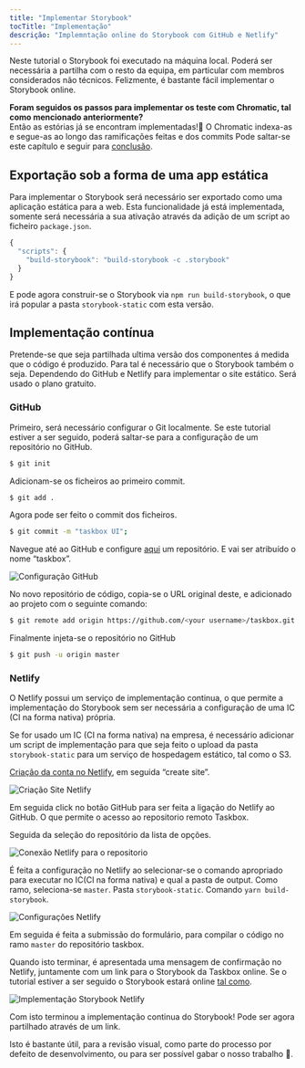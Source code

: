 ```yaml
---
title: "Implementar Storybook"
tocTitle: "Implementação"
descrição: "Implemntação online do Storybook com GitHub e Netlify"
---
```


Neste tutorial o Storybook foi executado na máquina local. Poderá ser necessária a partilha com o resto da equipa, em particular com membros considerados não técnicos. Felizmente, é bastante fácil implementar o Storybook online.

<div class="aside">
    <strong>Foram seguidos os passos para implementar os teste com Chromatic, tal como mencionado anteriormente?</strong>
    <br/>
    Então as estórias já se encontram implementadas!🎉 O Chromatic indexa-as e segue-as ao longo das ramificações feitas e dos commits
    Pode saltar-se este capítulo e seguir para <a href="/angular/pt/conclusion">conclusão</a>.
</div>

## Exportação sob a forma de uma app estática

Para implementar o Storybook será necessário ser exportado como uma aplicação estática para a web. Esta funcionalidade já está implementada, somente será necessária a sua ativação através da adição de um script ao ficheiro `package.json`.

```javascript
{
  "scripts": {
    "build-storybook": "build-storybook -c .storybook"
  }
}
```

E pode agora construir-se o Storybook via `npm run build-storybook`, o que irá popular a pasta `storybook-static` com esta versão.

## Implementação contínua

Pretende-se que seja partilhada ultima versão dos componentes á medida que o código é produzido. Para tal é necessário que o Storybook também o seja. Dependendo do GitHub e Netlify para implementar o site estático. Será usado o plano gratuito. 

### GitHub 

Primeiro, será necessário configurar o Git localmente. Se este tutorial estiver a ser seguido, poderá saltar-se para a configuração de um repositório no GitHub. 

```bash 
$ git init 
``` 
Adicionam-se os ficheiros ao primeiro commit. 


```bash 
$ git add . 
```

Agora pode ser feito o commit dos ficheiros. 

```bash 
$ git commit -m "taskbox UI"; 
``` 

Navegue até ao GitHub e configure [aqui](https://github.com/new) um repositório. E vai ser atribuído o nome “taskbox”. 

![Configuração GitHub](/github-create-taskbox.png)

No novo repositório de código, copia-se o URL original deste, e adicionado ao projeto com o seguinte comando: 

```bash 
$ git remote add origin https://github.com/<your username>/taskbox.git 
``` 

Finalmente injeta-se o repositório no GitHub 

```bash 
$ git push -u origin master 
``` 

### Netlify 

O Netlify possui um serviço de implementação continua, o que permite a implementação do Storybook sem ser necessária a configuração de uma IC (CI na forma nativa) própria. 

<div class="aside">
    Se for usado um IC (CI na forma nativa) na empresa, é necessário adicionar um script de implementação para que seja feito o upload da pasta <code>storybook-static</code> para um serviço de hospedagem estático, tal como o S3. 
</div>

[Criação da conta no Netlify](https://app.netlify.com/start), em seguida “create site”. 

![Criação Site Netlify](/netlify-create-site.png) 

Em seguida click no botão GitHub para ser feita a ligação do Netlify ao GitHub. O que permite o acesso ao repositorio remoto Taskbox. 

Seguida da seleção do repositório da lista de opções. 

![Conexão Netlify para o repositorio](/netlify-account-picker.png)

É feita a configuração no Netlify ao selecionar-se o comando apropriado para executar no IC(CI na forma nativa) e qual a pasta de output. Como ramo, seleciona-se `master`. Pasta `storybook-static`. Comando `yarn build-storybook`. 

![Configurações Netlify](/netlify-settings.png)

Em seguida é feita a submissão do formulário, para compilar o código no ramo `master` do repositório taskbox. 

Quando isto terminar, é apresentada uma mensagem de confirmação no Netlify, juntamente com um link para o Storybook da Taskbox online. Se o tutorial estiver a ser seguido o Storybook estará online [tal como](https://clever-banach-415c03.netlify.com/). 

![Implementação Storybook Netlify](/netlify-storybook-deploy.png)

Com isto terminou a implementação continua do Storybook! Pode ser agora partilhado através de um link. 

Isto é bastante útil, para a revisão visual, como parte do processo por defeito de desenvolvimento, ou para ser possível gabar o nosso trabalho 💅.